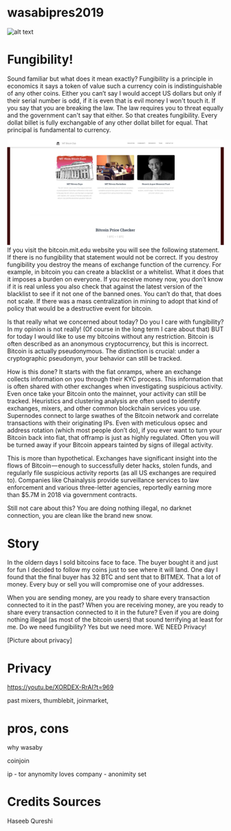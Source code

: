 # wasabipres2019

![alt text](https://wasabiwallet.io/images/wasabi_wallet_logo_2-1.png)

# Fungibility!
Sound familiar but what does it mean exactly?
Fungibility is a principle in economics it says a token of value such a currency coin is indistinguishable of any other coins. Either you can’t say I would accept US dollars but only if their serial number is odd, if it is even that is evil money I won't touch it. If you say that you are breaking the law. The law requires you to threat equally and the government can't say that either. So that creates fungibility. Every dollat billet is fully exchangable of any other dollat billet for equal. That principal is fundamental to currency.

![alt text](https://github.com/molnard/wasabipres2019/blob/master/MITBTCvsBTC.JPG)
If you visit the bitcoin.mit.edu website you will see the following statement. If there is no fungibility that statement would not be correct.
If you destroy fungibility you destroy the means of exchange function of the currency. For example, in bitcoin you can create a blacklist or a whitelist. What it does that it imposes a burden on everyone. If you receive money now, you don’t know if it is real unless you also check that against the latest version of the blacklist to see if it not one of the banned ones. You can’t do that, that does not scale. If there was a mass centralization in mining to adopt that kind of policy that would be a destructive event for bitcoin.

Is that really what we concerned about today? Do you I care with fungibility? In my opinion is not really! (Of course in the long term I care about that) BUT for today I would like to use my bitcoins without any restriction. 
Bitcoin is often described as an anonymous cryptocurrency, but this is incorrect. Bitcoin is actually pseudonymous. The distinction is crucial: under a cryptographic pseudonym, your behavior can still be tracked.

How is this done? It starts with the fiat onramps, where an exchange collects information on you through their KYC process. This information that is often shared with other exchanges when investigating suspicious activity. Even once take your Bitcoin onto the mainnet, your activity can still be tracked. Heuristics and clustering analysis are often used to identify exchanges, mixers, and other common blockchain services you use. Supernodes connect to large swathes of the Bitcoin network and correlate transactions with their originating IPs. Even with meticulous opsec and address rotation (which most people don’t do), if you ever want to turn your Bitcoin back into fiat, that offramp is just as highly regulated. Often you will be turned away if your Bitcoin appears tainted by signs of illegal activity.

This is more than hypothetical. Exchanges have significant insight into the flows of Bitcoin — enough to successfully deter hacks, stolen funds, and regularly file suspicious activity reports (as all US exchanges are required to). Companies like Chainalysis provide surveillance services to law enforcement and various three-letter agencies, reportedly earning more than $5.7M in 2018 via government contracts.

Still not care about this? You are doing nothing illegal, no darknet connection, you are clean like the brand new snow.
# Story
In the oldern days I sold bitcoins face to face. The buyer bought it and just for fun I decided to follow my coins just to see where it will land. One day I found that the final buyer has 32 BTC and sent that to BITMEX. That a lot of money.
Every buy or sell you will compromise one of your addresses.

When you are sending money, are you ready to share every transaction connected to it in the past?
When you are receiving money, are you ready to share every transaction connected to it in the future? 
Even if you are doing nothing illegal (as most of the bitcoin users) that sound terrifying at least for me. 
Do we need fungibility? Yes but we need more. WE NEED Privacy!

[Picture about privacy]

# Privacy
https://youtu.be/XORDEX-RrAI?t=969

past mixers, thumblebit, joinmarket, 

# pros, cons

why wasaby

coinjoin

ip - tor
anynomity loves company - anonimity set






# Credits Sources

Haseeb Qureshi
